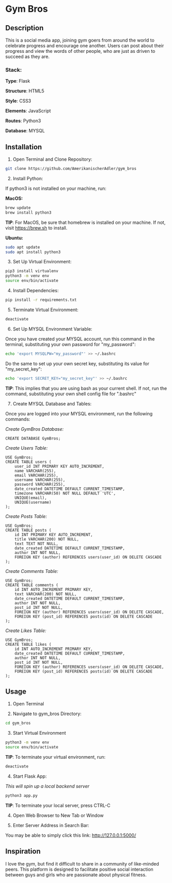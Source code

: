 # Gym Bros

## Description

This is a social media app, joining gym goers from around the world to celebrate progress and encourage one another. Users can post about their progress and view the words of other people, who are just as driven to succeed as they are.

### Stack:

**Type**: Flask

**Structure**: HTML5

**Style**: CSS3

**Elements**: JavaScript

**Routes**: Python3

**Database**: MYSQL

## Installation

1) Open Terminal and Clone Repository:

```bash
git clone https://github.com/AmerikanischerAdler/gym_bros
```

2) Install Python:

If python3 is not installed on your machine, run:

**MacOS:**

```bash
brew update 
brew install python3
``` 

**TIP**: For MacOS, be sure that homebrew is installed on your machine. If not, visit https://brew.sh to install.

**Ubuntu:**

```bash
sudo apt update 
sudo apt install python3
```

3) Set Up Virtual Environment:

```bash
pip3 install virtualenv
python3 -m venv env
source env/bin/activate
```

4) Install Dependencies:

```bash
pip install -r requirements.txt
```

5) Terminate Virtual Environment:

```bash 
deactivate
```

6) Set Up MYSQL Environment Variable:

Once you have created your MYSQL account, run this command in the terminal, substituting your own password for "my_password":

```bash
echo 'export MYSQLPW="my_password"' >> ~/.bashrc
```

Do the same to set up your own secret key, substituting its value for "my_secret_key":

```bash
echo 'export SECRET_KEY="my_secret_key"' >> ~/.bashrc
```

**TIP**: This implies that you are using bash as your current shell. If not, run
the command, substituting your own shell config file for ".bashrc"

7) Create MYSQL Database and Tables:

Once you are logged into your MYSQL environment, run the following commands:

*Create GymBros Database:*

```mysql
CREATE DATABASE GymBros;
```

*Create Users Table:*

```mysql
USE GymBros;
CREATE TABLE users (
    user_id INT PRIMARY KEY AUTO_INCREMENT, 
    name VARCHAR(255), 
    email VARCHAR(255), 
    username VARCHAR(255), 
    password VARCHAR(255),
    date_created DATETIME DEFAULT CURRENT_TIMESTAMP,
    timezone VARCHAR(50) NOT NULL DEFAULT 'UTC',
    UNIQUE(email),
    UNIQUE(username)
);
``` 

*Create Posts Table:*

```mysql
USE GymBros;
CREATE TABLE posts (
    id INT PRIMARY KEY AUTO_INCREMENT,
    title VARCHAR(200) NOT NULL,
    text TEXT NOT NULL,
    date_created DATETIME DEFAULT CURRENT_TIMESTAMP,
    author INT NOT NULL,
    FOREIGN KEY (author) REFERENCES users(user_id) ON DELETE CASCADE
);
```

*Create Comments Table:*

```mysql
USE GymBros;
CREATE TABLE comments (
    id INT AUTO_INCREMENT PRIMARY KEY,
    text VARCHAR(200) NOT NULL,
    date_created DATETIME DEFAULT CURRENT_TIMESTAMP,
    author INT NOT NULL,
    post_id INT NOT NULL,
    FOREIGN KEY (author) REFERENCES users(user_id) ON DELETE CASCADE,
    FOREIGN KEY (post_id) REFERENCES posts(id) ON DELETE CASCADE
);
```

*Create Likes Table:*

```mysql
USE GymBros;
CREATE TABLE likes (
    id INT AUTO_INCREMENT PRIMARY KEY,
    date_created DATETIME DEFAULT CURRENT_TIMESTAMP,
    author INT NOT NULL,
    post_id INT NOT NULL,
    FOREIGN KEY (author) REFERENCES users(user_id) ON DELETE CASCADE,
    FOREIGN KEY (post_id) REFERENCES posts(id) ON DELETE CASCADE
);
```

## Usage

1) Open Terminal

2) Navigate to gym_bros Directory:

```bash
cd gym_bros
```

3) Start Virtual Environment

```bash
python3 -m venv env
source env/bin/activate
```

**TIP**: To terminate your virtual environment, run:

```bash
deactivate
```

4) Start Flask App:

*This will spin up a local backend server*

```bash
python3 app.py
```

**TIP**: To terminate your local server, press CTRL-C

4) Open Web Browser to New Tab or Window

5) Enter Server Address in Search Bar:

You may be able to simply click this link: http://127.0.0.1:5000/

## Inspiration

I love the gym, but find it difficult to share in a community of like-minded peers. This platform is designed to facilitate positive social interaction between guys and girls who are passionate about physical fitness.

